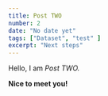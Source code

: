 ```yaml
---
title: Post TWO
number: 2
date: "No date yet"
tags: ["Dataset", "test" ]
excerpt: "Next steps"
---
```


Hello, I am _Post TWO._

**Nice to meet you!**